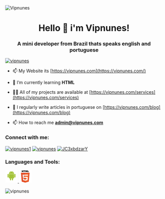 <img src="https://vipnunes.github.io/old-vipnunes/earth.png" alt="Vipnunes" class="profile-image">

<h1 align="center">Hello 👋 i'm Vipnunes!</h1>
<h3 align="center">A mini developer from Brazil thats speaks english and portuguese</h3>

<p align="left"> <a href="https://github.com/ryo-ma/github-profile-trophy"><img src="https://github-profile-trophy.vercel.app/?username=vipnunes" alt="vipnunes" /></a> </p>

- 📫 My Website its [https://vipnunes.com](https://vipnunes.com/)

- 🌱 I’m currently learning **HTML**

- 👨‍💻 All of my projects are available at [https://vipnunes.com/services](https://vipnunes.com/services)

- 📝 I regularly write articles in portuguese on [https://vipnunes.com/blog](https://vipnunes.com/blog)

- 📫 How to reach me **admin@vipnunes.com**

<h3 align="left">Connect with me:</h3>
<p align="left">
<a href="https://twitter.com/vipnunes1" target="blank"><img align="center" src="https://raw.githubusercontent.com/rahuldkjain/github-profile-readme-generator/master/src/images/icons/Social/twitter.svg" alt="vipnunes1" height="30" width="40" /></a>
<a href="https://www.youtube.com/c/vipnunes" target="blank"><img align="center" src="https://raw.githubusercontent.com/rahuldkjain/github-profile-readme-generator/master/src/images/icons/Social/youtube.svg" alt="vipnunes" height="30" width="40" /></a>
<a href="https://discord.gg/JC3xbdzarY" target="blank"><img align="center" src="https://raw.githubusercontent.com/rahuldkjain/github-profile-readme-generator/master/src/images/icons/Social/discord.svg" alt="JC3xbdzarY" height="30" width="40" /></a>
</p>

<h3 align="left">Languages and Tools:</h3>
<p align="left"> <a href="https://developer.android.com" target="_blank" rel="noreferrer"> <img src="https://raw.githubusercontent.com/devicons/devicon/master/icons/android/android-original-wordmark.svg" alt="android" width="40" height="40"/> </a> <a href="https://www.w3.org/html/" target="_blank" rel="noreferrer"> <img src="https://raw.githubusercontent.com/devicons/devicon/master/icons/html5/html5-original-wordmark.svg" alt="html5" width="40" height="40"/> </a> </p>

<p><img align="center" src="https://github-readme-streak-stats.herokuapp.com/?user=vipnunes&" alt="vipnunes" /></p>
